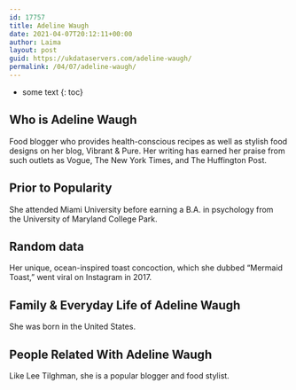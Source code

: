 ```yaml
---
id: 17757
title: Adeline Waugh
date: 2021-04-07T20:12:11+00:00
author: Laima
layout: post
guid: https://ukdataservers.com/adeline-waugh/
permalink: /04/07/adeline-waugh/
---
```


* some text
{: toc}


## Who is Adeline Waugh
                  
                  
                  
Food blogger who provides health-conscious recipes as well as stylish food designs on her blog, Vibrant & Pure. Her writing has earned her praise from such outlets as Vogue, The New York Times, and The Huffington Post.
                  
              
            
              
            
                
                
                
## Prior to Popularity
                  
                  
                  
She attended Miami University before earning a B.A. in psychology from the University of Maryland College Park.
                  
              
            
              
            
                
                
                
## Random data
                  
                  
                  
Her unique, ocean-inspired toast concoction, which she dubbed &#8220;Mermaid Toast,&#8221; went viral on Instagram in 2017.
                  
              
            
              
            
                
                
                
## Family & Everyday Life of Adeline Waugh
                  
                  
                  
She was born in the United States.
                  
              
            
              
            
                
                
                
## People Related With Adeline Waugh
                  
                  
                  
Like Lee Tilghman, she is a popular blogger and food stylist.
                  
              
            
              
            
                
              
            
              
              
            
            
              
            
          
          
          